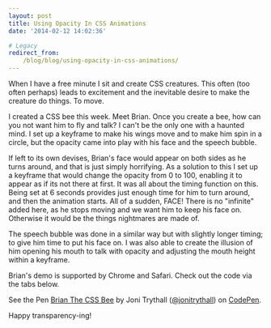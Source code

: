 ```yaml
---
layout: post
title: Using Opacity In CSS Animations
date: '2014-02-12 14:02:36'

# Legacy
redirect_from:
    /blog/blog/using-opacity-in-css-animations/
---
```


When I have a free minute I sit and create CSS creatures. This often (too often perhaps) leads to excitement and the inevitable desire to make the creature do things. To move.

I created a CSS bee this week. Meet Brian. Once you create a bee, how can you not want him to fly and talk? I can't be the only one with a haunted mind. I set up a keyframe to make his wings move and to make him spin in a circle, but the opacity came into play with his face and the speech bubble.

If left to its own devises, Brian's face would appear on both sides as he turns around, and that is just simply horrifying. As a solution to this I set up a keyframe that would change the opacity from 0 to 100, enabling it to appear as if its not there at first. It was all about the timing function on this. Being set at 6 seconds provides just enough time for him to turn around, and then the animation starts. All of a sudden, FACE! There is no "infinite" added here, as he stops moving and we want him to keep his face on. Otherwise it would be the things nightmares are made of.

The speech bubble was done in a similar way but with slightly longer timing; to give him time to put his face on. I was also able to create the illusion of him opening his mouth to talk with opacity and adjusting the mouth height within a keyframe.

Brian's demo is supported by Chrome and Safari. Check out the code via the tabs below.

<p data-height="268" data-theme-id="4899" data-slug-hash="AEhxd" data-default-tab="result" class='codepen'>See the Pen <a href='http://codepen.io/jonitrythall/pen/AEhxd'>Brian The CSS Bee</a> by Joni Trythall  (<a href='http://codepen.io/jonitrythall'>@jonitrythall</a>) on <a href='http://codepen.io'>CodePen</a>.</p>
<script async src="//codepen.io/assets/embed/ei.js"></script>

Happy transparency-ing!
